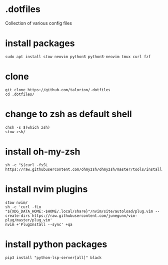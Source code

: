 # .dotfiles
Collection of various config files

# install packages

```
sudo apt install stow neovim python3 python3-neovim tmux curl fzf
```

# clone

```
git clone https://github.com/talorion/.dotfiles
cd .dotfiles/
```

# change to zsh as default shell

```
chsh -s $(which zsh)
stow zsh/
```

# install oh-my-zsh

```
sh -c "$(curl -fsSL https://raw.githubusercontent.com/ohmyzsh/ohmyzsh/master/tools/install.sh)"
```

# install nvim plugins

```
stow nvim/
sh -c 'curl -fLo "${XDG_DATA_HOME:-$HOME/.local/share}"/nvim/site/autoload/plug.vim --create-dirs https://raw.githubusercontent.com/junegunn/vim-plug/master/plug.vim'
nvim +'PlugInstall --sync' +qa
```

# install python packages

```
pip3 install "python-lsp-server[all]" black
```
